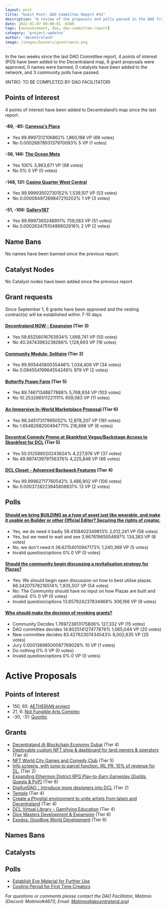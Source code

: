 ```yaml
---
layout: post
title: "Guest Post: DAO Committee Report #31"
description: "A review of the proposals and polls passed in the DAO from September 1 through September 15".
date: 2022-01-07 00:00:01 -0300
tags: [announcement, dao, dao-committee-report]
category: 'project-updates'
author: 'decentraland'
image: /images/banners/governance.png
---
```


In the two weeks since the last DAO Committee report, 4 points of interest (POI) have been added to the Decentraland map, 6 grant proposals were approved, 0 names were banned, 0 catalysts have been added to the network, and 3 community polls have passed.

(INTRO: TO BE COMPLETED BY DAO FACILITATOR)

## Points of Interest
4 points of interest have been added to Decentraland’s map since the last report.


#### -89, -85: [Canessa&#39;s Place](https://governance.decentraland.org/proposal/?id=1ea12260-2f27-11ed-b361-67b98a1da2c8)

* Yes 99.9997312106862% 1,860,188 VP (69 votes)
* No 0.0002687893137970093% 5 VP (1 votes)


#### -36, 146: [The Ocean Meta](https://governance.decentraland.org/proposal/?id=49b232e0-2a32-11ed-ac99-5bece7edccd0)

* Yes 100% 3,963,671 VP (98 votes)
* No 0% 0 VP (0 votes)


#### -148, 131: [Casino Quarter West Central](https://governance.decentraland.org/proposal/?id=2cdf3bf0-289c-11ed-ac99-5bece7edccd0)

* Yes 99.99993502730152% 1,539,107 VP (53 votes)
* No 0.00006497269847210202% 1 VP (3 votes)


#### -51, -106: [Gallery187](https://governance.decentraland.org/proposal/?id=f7fe5c20-2820-11ed-ac99-5bece7edccd0)

* Yes 99.9997365248951% 759,083 VP (51 votes)
* No 0.00026347510489602616% 2 VP (2 votes)


## Name Bans

No names have been banned since the previous report.

## Catalyst Nodes
No Catalyst nodes have been added since the previous report.


## Grant requests
Since September 1, 6 grants have been approved and the vesting contract(s) will be established within 7-10 days.


#### [Decentraland NOW - Expansion](https://governance.decentraland.org/proposal/?id=c2432ca0-2f1e-11ed-b361-67b98a1da2c8) (Tier 3)

* Yes 59.65256016763934% 1,668,741 VP (50 votes)
* No 40.34743983236066% 1,128,693 VP (16 votes)


#### [Community Module: Solitaire](https://governance.decentraland.org/proposal/?id=13e979f0-27dc-11ed-ac99-5bece7edccd0) (Tier 2)

* Yes 99.90544580035446% 1,034,406 VP (34 votes)
* No 0.09455419964554249% 979 VP (2 votes)


#### [Butterfly Prawn Farm](https://governance.decentraland.org/proposal/?id=0c0fbc20-25cb-11ed-ac99-5bece7edccd0) (Tier 5)

* Yes 89.74671348877888% 5,768,934 VP (103 votes)
* No 10.253286511221111% 659,083 VP (11 votes)


#### [An Immersive In-World Marketplace Proposal](https://governance.decentraland.org/proposal/?id=0f9a4300-23c9-11ed-b4a9-178eb7bc02f5) (Tier 6)

* Yes 98.34517317995052% 12,878,207 VP (181 votes)
* No 1.6548268200494771% 216,698 VP (6 votes)


#### [Decentral Comedy Promo at Skankfest Vegas/Backstage Access to Skankfest for DCL](https://governance.decentraland.org/proposal/?id=56e0a3b0-2303-11ed-b4a9-178eb7bc02f5) (Tier 5)

* Yes 50.012586020243624% 4,227,976 VP (37 votes)
* No 49.987413979756376% 4,225,848 VP (66 votes)


#### [DCL Closet - Advanced Backpack Features](https://governance.decentraland.org/proposal/?id=42cc9f20-2239-11ed-b4a9-178eb7bc02f5) (Tier 4)

* Yes 99.99962717760542% 3,486,902 VP (106 votes)
* No 0.0003728223945808831% 13 VP (2 votes)


## Polls

#### [Should we bring BUILDING as a type of asset just like wearable, and make it usable on Builder or other Official Editor? Securing the rights of creator.](https://governance.decentraland.org/proposal/?id=fe612aa0-2c50-11ed-ac99-5bece7edccd0)

* Yes, we do need it badly 59.4108402349813% 2,012,241 VP (58 votes)
* Yes, but we need to wait and see 3.96761965554697% 134,383 VP (8 votes)
* No, we don&#39;t need it 36.62154010947173% 1,240,369 VP (5 votes)
* Invalid question/options 0% 0 VP (0 votes)


#### [Should the community begin discussing a revitalisation strategy for Plazas?](https://governance.decentraland.org/proposal/?id=9987c5a0-2bf4-11ed-ac99-5bece7edccd0)

* Yes: We should begin open discussion on how to best utilise plazas. 86.34207576216514% 1,935,507 VP (54 votes)
* No: The Community should have no input on how Plazas are built and utilised.  0% 0 VP (0 votes)
* Invalid question/options 13.657924237834868% 306,166 VP (9 votes)


#### [Who should make the decision of revoking grants?](https://governance.decentraland.org/proposal/?id=823c92e0-2ad2-11ed-ac99-5bece7edccd0)

* Community Decides 1.769723813175806% 127,332 VP (15 votes)
* DAO committee decides 14.802514127477876% 1,065,044 VP (20 votes)
* New committee decides 83.42762307434543% 6,002,635 VP (25 votes)
* Jury 0.00013898500087769028% 10 VP (1 votes)
* Do nothing 0% 0 VP (0 votes)
* Invalid question/options 0% 0 VP (0 votes)



# Active Proposals

## Points of Interest

* 150, 65: [AETHERIAN project](https://governance.decentraland.org/proposal/?id=74150ea0-3099-11ed-b361-67b98a1da2c8)
* 21, 6: [Not Fungible Arts Complex](https://governance.decentraland.org/proposal/?id=1e6e3460-304c-11ed-b361-67b98a1da2c8)
* -30, -31: [Quontic](https://governance.decentraland.org/proposal/?id=f74bbaa0-3047-11ed-b361-67b98a1da2c8)

## Grants

* [Decentraland @ Blockchain Economy Dubai](https://governance.decentraland.org/proposal/?id=d6e206a0-357b-11ed-b361-67b98a1da2c8) (Tier 4)
* [Deployable custom NFT shop &amp; dashboard for land owners &amp; operators](https://governance.decentraland.org/proposal/?id=67885a20-34a9-11ed-b361-67b98a1da2c8) (Tier 4)
* [NFT World City Games and Comedy Club](https://governance.decentraland.org/proposal/?id=479bbd40-346a-11ed-b361-67b98a1da2c8) (Tier 5)
* [Info screens, with jump to parcel function. IRL PR. 10% of revenue for DL.](https://governance.decentraland.org/proposal/?id=71b1f7f0-3273-11ed-b361-67b98a1da2c8) (Tier 2)
* [Expanding Ethermon District RPG Play-to-Earn Gameplay [Guilds, Quests &amp; PvP]](https://governance.decentraland.org/proposal/?id=cb035b60-3146-11ed-b361-67b98a1da2c8) (Tier 6)
* [DigifunDAO：Introduce more designers into DCL](https://governance.decentraland.org/proposal/?id=6d557e30-305b-11ed-b361-67b98a1da2c8) (Tier 2)
* [Temple](https://governance.decentraland.org/proposal/?id=7f3dbf70-3030-11ed-b361-67b98a1da2c8) (Tier 4)
* [Create a Phygital environment to unite artists from latam and Decentraland](https://governance.decentraland.org/proposal/?id=9a9c4f70-2e50-11ed-b361-67b98a1da2c8) (Tier 4)
* [DCL Virtual Library - Gamifying Education](https://governance.decentraland.org/proposal/?id=c7b01920-2e0e-11ed-b361-67b98a1da2c8) (Tier 4)
* [Dice Masters Development &amp; Expansion](https://governance.decentraland.org/proposal/?id=f67f9bc0-2dfc-11ed-b361-67b98a1da2c8) (Tier 6)
* [Exodus: Goodbye World Development](https://governance.decentraland.org/proposal/?id=d1802450-2d90-11ed-ac99-5bece7edccd0) (Tier 6)

## Names Bans


## Catalysts


## Polls

* [Establish Eye Material for Further Use](https://governance.decentraland.org/proposal/?id=18873bf0-32c7-11ed-b361-67b98a1da2c8)
* [Cooling Period for First Time Creators](https://governance.decentraland.org/proposal/?id=e71002a0-32bc-11ed-b361-67b98a1da2c8)

*For questions or comments please contact the DAO Facilitator, Matimio (Discord: Matimio#4673; Email: [Matimio@decentraland.org](mailto:Matimio@decentraland.org))*